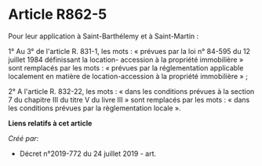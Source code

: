 # Article R862-5

Pour leur application à Saint-Barthélemy et à Saint-Martin :

1° Au 3° de l'article R. 831-1, les mots : « prévues par la loi n° 84-595 du 12 juillet 1984 définissant la location-
accession à la propriété immobilière » sont remplacés par les mots : « prévues par la réglementation applicable localement en
matière de location-accession à la propriété immobilière » ;

2° A l'article R. 832-22, les mots : « dans les conditions prévues à la section 7 du chapitre III du titre V du livre III »
sont remplacés par les mots : « dans les conditions prévues par la règlementation locale ».

**Liens relatifs à cet article**

_Créé par_:

  - Décret n°2019-772 du 24 juillet 2019 - art.
